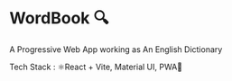 # WordBook 🔍
A Progressive Web App working as An English Dictionary

Tech Stack : ⚛️React + Vite, Material UI, PWA🚀
